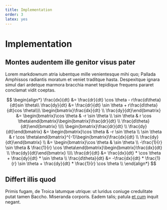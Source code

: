 ```yaml
---
title: Implementation
order: 3
latex: yes
---
```


# Implementation

## Montes audentem ille genitor visus pater

Lorem markdownum atria iubentque mille venientesque mihi quo; Pallada Amphissos
radiantis moratum et veniet traditque hasta. Despexitque ignara simul dari
ardetque marmora bracchia manet tepidique frequens pararet conclamat vidit
coeptas.

$$
\begin{align*}
    \frac{dx}{dt} &= \frac{dr}{dt} \cos \theta - r\frac{d\theta}{dt}sin \theta\\
    \frac{dy}{dt} &= \frac{dr}{dt} \sin \theta + r\frac{d\theta}{dt}cos \theta\\\\
    \begin{bmatrix}\frac{dx}{dt} \\ \frac{dy}{dt}\end{bmatrix} &= \begin{bmatrix}\cos \theta & -r \sin \theta \\ \sin \theta & r \cos \theta\end{bmatrix}\begin{bmatrix}\frac{dr}{dt} \\ \frac{d\theta}{dt}\end{bmatrix} \\\\
    \begin{bmatrix}\frac{dr}{dt} \\ \frac{dy}{dt}\end{bmatrix} &= \begin{bmatrix}\cos \theta & -r \sin \theta \\ \sin \theta & r \cos \theta\end{bmatrix}^{-1}\begin{bmatrix}\frac{dx}{dt} \\ \frac{dy}{dt}\end{bmatrix} \\
                                                               &= \begin{bmatrix}\cos \theta & \sin \theta \\ -\frac{1}{r} \sin \theta & \frac{1}{r} \cos \theta\end{bmatrix}\begin{bmatrix}\frac{dx}{dt} \\ \frac{dy}{dt}\end{bmatrix} \\\\
    \frac{dr}{dt} &= \frac{dx}{dt} * \cos \theta + \frac{dy}{dt} * \sin \theta \\
    \frac{d\theta}{dt} &= -\frac{dx}{dt} * \frac{1}{r} \sin \theta + \frac{dy}{dt} * \frac{1}{r} \cos \theta \\
\end{align*}
$$

## Differt illis quod

Primis fugam, de Troica latumque utrique: ut luridus coniuge credulitate putat
tamen Baccho. Miseranda corporis. Eadem talis; patula [et
cum](http://www.quod.org/viscera.html) inquit negant.

